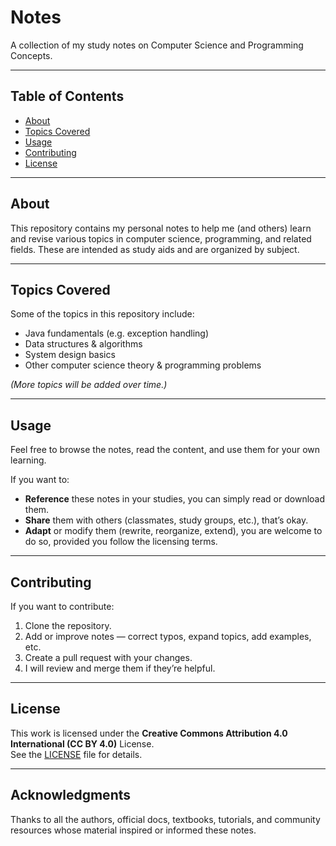 # Notes

A collection of my study notes on Computer Science and Programming Concepts.

---

## Table of Contents

- [About](#about)  
- [Topics Covered](#topics-covered)  
- [Usage](#usage)  
- [Contributing](#contributing)  
- [License](#license)

---

## About

This repository contains my personal notes to help me (and others) learn and revise various topics in computer science, programming, and related fields. These are intended as study aids and are organized by subject.

---

## Topics Covered

Some of the topics in this repository include:

- Java fundamentals (e.g. exception handling)  
- Data structures & algorithms  
- System design basics  
- Other computer science theory & programming problems

*(More topics will be added over time.)*

---

## Usage

Feel free to browse the notes, read the content, and use them for your own learning.

If you want to:

- **Reference** these notes in your studies, you can simply read or download them.  
- **Share** them with others (classmates, study groups, etc.), that’s okay.  
- **Adapt** or modify them (rewrite, reorganize, extend), you are welcome to do so, provided you follow the licensing terms.

---

## Contributing

If you want to contribute:

1. Clone the repository.  
2. Add or improve notes — correct typos, expand topics, add examples, etc.  
3. Create a pull request with your changes.  
4. I will review and merge them if they’re helpful.

---

## License

This work is licensed under the **Creative Commons Attribution 4.0 International (CC BY 4.0)** License.  
See the [LICENSE](LICENSE.txt) file for details.

---

## Acknowledgments

Thanks to all the authors, official docs, textbooks, tutorials, and community resources whose material inspired or informed these notes.

